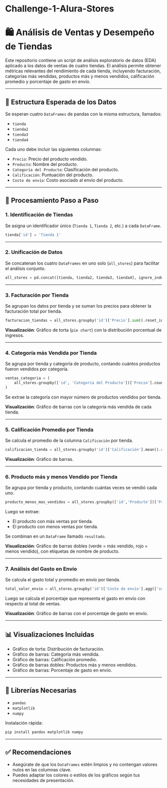 # Challenge-1-Alura-Stores


# 🛍️ Análisis de Ventas y Desempeño de Tiendas

Este repositorio contiene un script de análisis exploratorio de datos (EDA) aplicado a los datos de ventas de cuatro tiendas. El análisis permite obtener métricas relevantes del rendimiento de cada tienda, incluyendo facturación, categorías más vendidas, productos más y menos vendidos, calificación promedio y porcentaje de gasto en envío.

---

## 📁 Estructura Esperada de los Datos

Se esperan cuatro `DataFrames` de pandas con la misma estructura, llamados:

- `tienda`
- `tienda2`
- `tienda3`
- `tienda4`

Cada uno debe incluir las siguientes columnas:

- `Precio`: Precio del producto vendido.
- `Producto`: Nombre del producto.
- `Categoría del Producto`: Clasificación del producto.
- `Calificación`: Puntuación del producto.
- `Costo de envío`: Costo asociado al envío del producto.

---

## 🔄 Procesamiento Paso a Paso

### 1. **Identificación de Tiendas**
Se asigna un identificador único (`Tienda 1`, `Tienda 2`, etc.) a cada `DataFrame`.

```python
tienda['id'] = 'Tienda 1'
```

---

### 2. **Unificación de Datos**
Se concatenan los cuatro `DataFrames` en uno solo (`all_stores`) para facilitar el análisis conjunto.

```python
all_stores = pd.concat([tienda, tienda2, tienda3, tienda4], ignore_index=True)
```

---

### 3. **Facturación por Tienda**
Se agrupan los datos por tienda y se suman los precios para obtener la facturación total por tienda.

```python
facturacion_tiendas = all_stores.groupby('id')['Precio'].sum().reset_index()
```

**Visualización**: Gráfico de torta (`pie chart`) con la distribución porcentual de ingresos.

---

### 4. **Categoría más Vendida por Tienda**
Se agrupa por tienda y categoría de producto, contando cuántos productos fueron vendidos por categoría.

```python
ventas_categoria = (
    all_stores.groupby(['id', 'Categoría del Producto'])['Precio'].count().reset_index()
)
```

Se extrae la categoría con mayor número de productos vendidos por tienda.

**Visualización**: Gráfico de barras con la categoría más vendida de cada tienda.

---

### 5. **Calificación Promedio por Tienda**
Se calcula el promedio de la columna `Calificación` por tienda.

```python
calificacion_tienda = all_stores.groupby('id')['Calificación'].mean().reset_index()
```

**Visualización**: Gráfico de barras.

---

### 6. **Producto más y menos Vendido por Tienda**
Se agrupa por tienda y producto, contando cuántas veces se vendió cada uno.

```python
producto_menos_mas_vendidos = all_stores.groupby(['id','Producto'])['Precio'].count().reset_index()
```

Luego se extrae:
- El producto con más ventas por tienda.
- El producto con menos ventas por tienda.

Se combinan en un `DataFrame` llamado `resultado`.

**Visualización**: Gráfico de barras dobles (verde = más vendido, rojo = menos vendido), con etiquetas de nombre de producto.

---

### 7. **Análisis del Gasto en Envío**
Se calcula el gasto total y promedio en envío por tienda.

```python
total_valor_envio = all_stores.groupby('id')['Costo de envío'].agg(['sum', 'mean']).reset_index()
```

Luego se calcula el porcentaje que representa el gasto en envío con respecto al total de ventas.

**Visualización**: Gráfico de barras con el porcentaje de gasto en envío.

---

## 📊 Visualizaciones Incluidas

- Gráfico de torta: Distribución de facturación.
- Gráfico de barras: Categoría más vendida.
- Gráfico de barras: Calificación promedio.
- Gráfico de barras dobles: Productos más y menos vendidos.
- Gráfico de barras: Porcentaje de gasto en envío.

---

## 🧰 Librerías Necesarias

- `pandas`
- `matplotlib`
- `numpy`

Instalación rápida:

```bash
pip install pandas matplotlib numpy
```

---

## ✅ Recomendaciones

- Asegúrate de que los `DataFrames` estén limpios y no contengan valores nulos en las columnas clave.
- Puedes adaptar los colores o estilos de los gráficos según tus necesidades de presentación.

